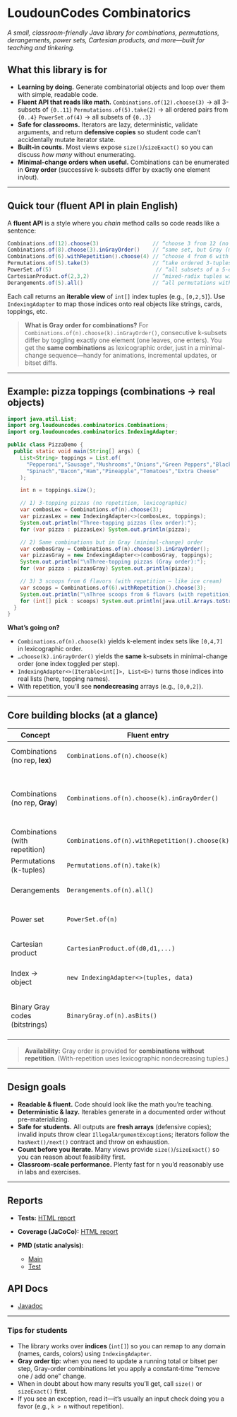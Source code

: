 # LoudounCodes Combinatorics

*A small, classroom-friendly Java library for combinations, permutations, derangements, power sets, Cartesian products, and more—built for teaching and tinkering.*

## What this library is for

* **Learning by doing.** Generate combinatorial objects and loop over them with simple, readable code.
* **Fluent API that reads like math.**
  `Combinations.of(12).choose(3)` → all 3-subsets of `{0..11}`
  `Permutations.of(5).take(2)` → all ordered pairs from `{0..4}`
  `PowerSet.of(4)` → all subsets of `{0..3}`
* **Safe for classrooms.** Iterators are lazy, deterministic, validate arguments, and return **defensive copies** so student code can’t accidentally mutate iterator state.
* **Built-in counts.** Most views expose `size()`/`sizeExact()` so you can discuss *how many* without enumerating.
* **Minimal-change orders when useful.** Combinations can be enumerated in **Gray order** (successive k-subsets differ by exactly one element in/out).

---

## Quick tour (fluent API in plain English)

A **fluent API** is a style where you *chain* method calls so code reads like a sentence:

```java
Combinations.of(12).choose(3)                 // “choose 3 from 12 (no repetition)”
Combinations.of(8).choose(3).inGrayOrder()    // “same set, but Gray (minimal-change) order”
Combinations.of(6).withRepetition().choose(4) // “choose 4 from 6 with repetition”
Permutations.of(5).take(3)                    // “take ordered 3-tuples without repetition”
PowerSet.of(5)                                 // “all subsets of a 5-element set”
CartesianProduct.of(2,3,2)                    // “mixed-radix tuples with dims 2×3×2”
Derangements.of(5).all()                      // “all permutations with no fixed points”
````

Each call returns an **iterable view** of `int[]` index tuples (e.g., `[0,2,5]`). Use `IndexingAdapter` to map those indices onto real objects like strings, cards, toppings, etc.

> **What is Gray order for combinations?**
> For `Combinations.of(n).choose(k).inGrayOrder()`, consecutive k-subsets differ by toggling exactly one element (one leaves, one enters). You get the **same combinations** as lexicographic order, just in a minimal-change sequence—handy for animations, incremental updates, or bitset diffs.

---

## Example: pizza toppings (combinations → real objects)

```java
import java.util.List;
import org.loudouncodes.combinatorics.Combinations;
import org.loudouncodes.combinatorics.IndexingAdapter;

public class PizzaDemo {
  public static void main(String[] args) {
    List<String> toppings = List.of(
      "Pepperoni","Sausage","Mushrooms","Onions","Green Peppers","Black Olives",
      "Spinach","Bacon","Ham","Pineapple","Tomatoes","Extra Cheese"
    );

    int n = toppings.size();

    // 1) 3-topping pizzas (no repetition, lexicographic)
    var combosLex = Combinations.of(n).choose(3);
    var pizzasLex = new IndexingAdapter<>(combosLex, toppings);
    System.out.println("Three-topping pizzas (lex order):");
    for (var pizza : pizzasLex) System.out.println(pizza);

    // 2) Same combinations but in Gray (minimal-change) order
    var combosGray = Combinations.of(n).choose(3).inGrayOrder();
    var pizzasGray = new IndexingAdapter<>(combosGray, toppings);
    System.out.println("\nThree-topping pizzas (Gray order):");
    for (var pizza : pizzasGray) System.out.println(pizza);

    // 3) 3 scoops from 6 flavors (with repetition — like ice cream)
    var scoops = Combinations.of(6).withRepetition().choose(3);
    System.out.println("\nThree scoops from 6 flavors (with repetition):");
    for (int[] pick : scoops) System.out.println(java.util.Arrays.toString(pick));
  }
}
```

**What’s going on?**

* `Combinations.of(n).choose(k)` yields k-element index sets like `[0,4,7]` in lexicographic order.
* `…choose(k).inGrayOrder()` yields the **same** k-subsets in minimal-change order (one index toggled per step).
* `IndexingAdapter<>(Iterable<int[]>, List<E>)` turns those indices into real lists (here, topping names).
* With repetition, you’ll see **nondecreasing** arrays (e.g., `[0,0,2]`).

---

## Core building blocks (at a glance)

| Concept                         | Fluent entry                                    | Returns             | Notes                                                            |
| ------------------------------- | ----------------------------------------------- | ------------------- | ---------------------------------------------------------------- |
| Combinations (no rep, **lex**)  | `Combinations.of(n).choose(k)`                  | `Iterable<int[]>`   | Lexicographic order; `size()` = C(n,k)                           |
| Combinations (no rep, **Gray**) | `Combinations.of(n).choose(k).inGrayOrder()`    | `Iterable<int[]>`   | **Minimal-change** sequence (same set as lex); `size()` = C(n,k) |
| Combinations (with repetition)  | `Combinations.of(n).withRepetition().choose(k)` | `Iterable<int[]>`   | Nondecreasing arrays; `size()` = C(n+k−1,k)                      |
| Permutations (k-tuples)         | `Permutations.of(n).take(k)`                    | `Iterable<int[]>`   | Lexicographic; `size()` = P(n,k)                                 |
| Derangements                    | `Derangements.of(n).all()`                      | `Iterable<int[]>`   | No fixed points; `size()` = subfactorial                         |
| Power set                       | `PowerSet.of(n)`                                | `Iterable<int[]>`   | Size-then-lex order; `count()` = 2^n                             |
| Cartesian product               | `CartesianProduct.of(d0,d1,...)`                | `Iterable<int[]>`   | Rightmost coordinate varies fastest                              |
| Index → object                  | `new IndexingAdapter<>(tuples, data)`           | `Iterable<List<E>>` | Defensive copies each step                                       |
| Binary Gray codes (bitstrings)  | `BinaryGray.of(n).asBits()`                     | `Iterable<int[]>`   | Minimal-change bit patterns (for demos and visualizations)       |

> **Availability:** Gray order is provided for **combinations without repetition**. (With-repetition uses lexicographic nondecreasing tuples.)

---

## Design goals

* **Readable & fluent.** Code should look like the math you’re teaching.
* **Deterministic & lazy.** Iterables generate in a documented order without pre-materializing.
* **Safe for students.** All outputs are **fresh arrays** (defensive copies); invalid inputs throw clear `IllegalArgumentException`s; iterators follow the `hasNext()/next()` contract and throw on exhaustion.
* **Count before you iterate.** Many views provide `size()`/`sizeExact()` so you can reason about feasibility first.
* **Classroom-scale performance.** Plenty fast for n you’d reasonably use in labs and exercises.

---

## Reports

* **Tests:** [HTML report](./reports/tests/index.html)
* **Coverage (JaCoCo):** [HTML report](./reports/coverage/index.html)
* **PMD (static analysis):**

  * [Main](./reports/pmd/main.html)
  * [Test](./reports/pmd/test.html)

## API Docs

* [Javadoc](./api/)

---

### Tips for students

* The library works over **indices** (`int[]`) so you can remap to any domain (names, cards, colors) using `IndexingAdapter`.
* **Gray order tip:** when you need to update a running total or bitset per step, Gray-order combinations let you apply a constant-time “remove one / add one” change.
* When in doubt about how many results you’ll get, call `size()` or `sizeExact()` first.
* If you see an exception, read it—it’s usually an input check doing you a favor (e.g., `k > n` without repetition).
